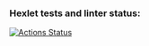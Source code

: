 ### Hexlet tests and linter status:
[![Actions Status](https://github.com/infl4me/rails-project-lvl1/workflows/hexlet-check/badge.svg)](https://github.com/infl4me/rails-project-lvl1/actions)